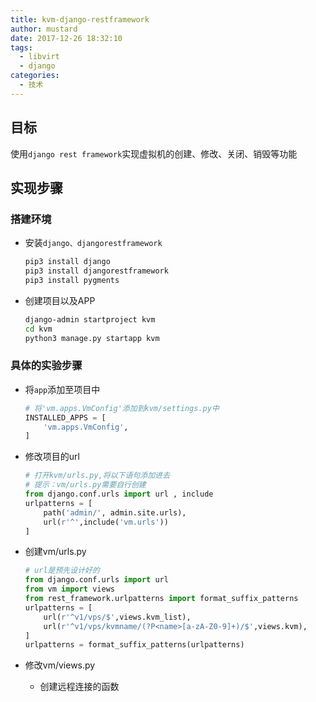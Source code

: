 ```yaml
---
title: kvm-django-restframework
author: mustard
date: 2017-12-26 18:32:10
tags:
  - libvirt 
  - django
categories:
  - 技术
---
```


## 目标

使用`django rest framework`实现虚拟机的创建、修改、关闭、销毁等功能

## 实现步骤

### 搭建环境

- 安装`django、djangorestframework`

  ```bash
  pip3 install django
  pip3 install djangorestframework
  pip3 install pygments
  ```

- 创建项目以及APP

  ```bash
  django-admin startproject kvm
  cd kvm
  python3 manage.py startapp kvm
  ```

### 具体的实验步骤

- 将`app`添加至项目中

  ```python
  # 将'vm.apps.VmConfig'添加到kvm/settings.py中
  INSTALLED_APPS = [
      'vm.apps.VmConfig',
  ]
  ```

- 修改项目的url

  ```python
  # 打开kvm/urls.py,将以下语句添加进去
  # 提示：vm/urls.py需要自行创建
  from django.conf.urls import url , include
  urlpatterns = [
      path('admin/', admin.site.urls),
      url(r'^',include('vm.urls'))
  ]
  ```

- 创建vm/urls.py

  ```python
  # url是预先设计好的
  from django.conf.urls import url
  from vm import views
  from rest_framework.urlpatterns import format_suffix_patterns
  urlpatterns = [
      url(r'^v1/vps/$',views.kvm_list),
      url(r'^v1/vps/kvmname/(?P<name>[a-zA-Z0-9]+)/$',views.kvm),
  ]
  urlpatterns = format_suffix_patterns(urlpatterns)
  ```

- 修改vm/views.py

  - 创建远程连接的函数

  ​


